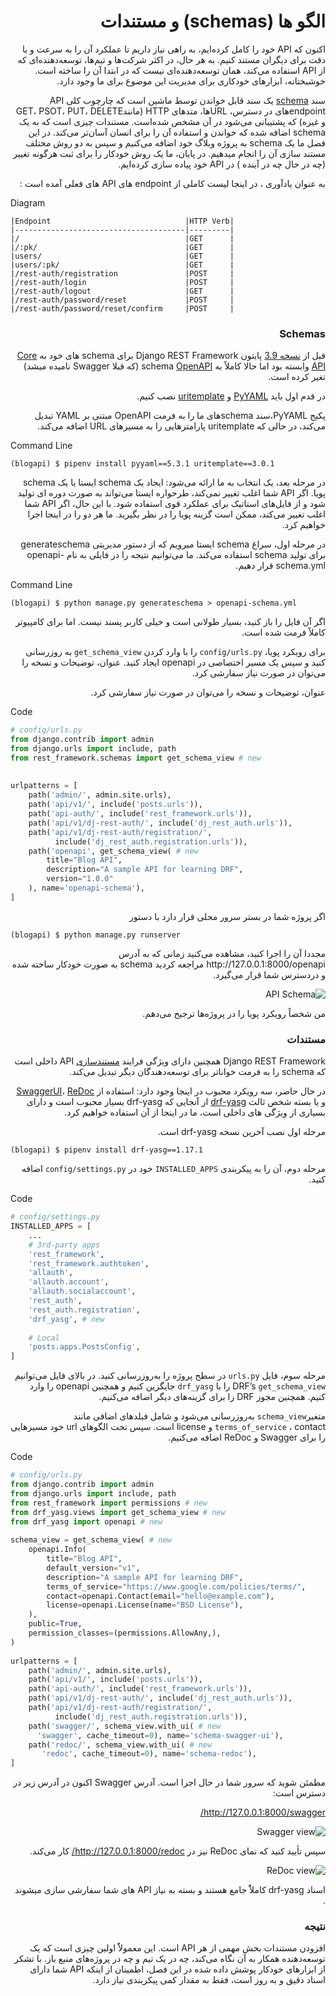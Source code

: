 <div dir="rtl" >
  
# الگو ها (schemas) و مستندات 

اکنون که API خود را کامل کرده‌ایم، به راهی نیاز داریم تا عملکرد آن را به سرعت و با دقت برای دیگران مستند کنیم. 
به هر حال، در اکثر شرکت‌ها و تیم‌ها، توسعه‌دهنده‌ای که از API استفاده می‌کند،
همان توسعه‌دهنده‌ای نیست که در ابتدا آن را ساخته است.
خوشبختانه، ابزارهای خودکاری برای مدیریت این موضوع برای ما وجود دارد.


سند [schema](https://www.django-rest-framework.org/api-guide/schemas/#schema) 
یک سند قابل خواندن توسط ماشین است که چارچوب کلی 
API endpointهای در دسترس، URLها، متدهای HTTP (مانندGET، PSOT، PUT، DELETE و غیره) که پشتیبانی می‌شود در آن مشخص شده‌است.
مستندات چیزی است که به یک schema اضافه شده که خواندن و استفاده آن را برای انسان آسان‌تر می‌کند.
در این فصل ما یک schema به پروژه وبلاگ خود اضافه می‌کنیم و سپس به دو روش مختلف مستند سازی آن را انجام میدهیم.
در پایان، ما یک روش خودکار را برای ثبت هرگونه تغییر  (چه در حال چه در آینده ) در API خود پیاده سازی کرده‌ایم.




به عنوان یادآوری ، در اینجا لیست کاملی از endpoint های API های فعلی آمده است :
<div dir="ltr">
  
Diagram
```code
|Endpoint                              |HTTP Verb|
|--------------------------------------|---------|
|/                                     |GET      |
|/:pk/                                 |GET      |
|users/                                |GET      |
|users/:pk/                            |GET      |
|/rest-auth/registration               |POST     |
|/rest-auth/login                      |POST     |
|/rest-auth/logout                     |GET      |
|/rest-auth/password/reset             |POST     |
|/rest-auth/password/reset/confirm     |POST     |
```
  
</div>


### Schemas
  
  
قبل از 
[نسخه 3.9](https://www.django-rest-framework.org/community/3.9-announcement/)
پایتون
Django REST Framework
برای schema های خود به
[Core API](http://www.coreapi.org/) 
وابسته بود اما حالا کاملاً به schema
[OpenAPI](https://www.openapis.org/)
(که قبلا Swagger نامیده میشد)
تغیر کرده است.
  
در قدم اول باید
[PyYAML](https://pyyaml.org/) 
و
[uritemplate](https://github.com/python-hyper/uritemplate)
نصب کنیم.

پکیج PyYAML،سند schemaهای ما را به فرمت OpenAPI مبتنی بر YAML تبدیل می‌کند،
در حالی که uritemplate پارامترهایی را به مسیرهای URL اضافه می‌کند.
  
<div dir="ltr">
  
Command Line
```shell
(blogapi) $ pipenv install pyyaml==5.3.1 uritemplate==3.0.1
```
  
</div>
  

در مرحله بعد، یک انتخاب به ما ارائه می‌شود: ایجاد یک schema ایستا یا یک schema پویا.
اگر API شما
اغلب تغییر نمی‌کند، طرحواره ایستا می‌تواند به صورت دوره ای تولید شود و از فایل‌های استاتیک برای عملکرد قوی استفاده شود.
با این حال، اگر API شما اغلب تغییر می‌کند، ممکن است گزینه پویا را در نظر بگیرید.
ما هر دو را در اینجا اجرا خواهیم کرد.

در مرحله اول،
سراغ schema ایستا میرویم که از دستور مدیریتی
generateschema
برای تولید schema استفاده می‌کند.
ما می‌توانیم نتیجه را در فایلی به نام
openapi-schema.yml
قرار دهیم.

<div dir="ltr">
  
Command Line
```shell
(blogapi) $ python manage.py generateschema > openapi-schema.yml
```
  
</div>

اگر آن فایل را باز کنید، بسیار طولانی است و خیلی کاربر پسند نیست. اما برای کامپیوتر کاملاً فرمت شده است.
 
برای رویکرد پویا،
`config/urls.py` 
را با وارد کردن
`get_schema_view`
به روزرسانی کنید و سپس یک مسیر اختصاصی در openapi ایجاد کنید.
عنوان، توضیحات و نسخه را می‌توان در صورت نیاز سفارشی کرد.

عنوان، توضیحات و نسخه را می‌توان در صورت نیاز سفارشی کرد.

<div dir="ltr">
  
Code
```python
# config/urls.py
from django.contrib import admin
from django.urls import include, path
from rest_framework.schemas import get_schema_view # new
  
  
urlpatterns = [
    path('admin/', admin.site.urls),
    path('api/v1/', include('posts.urls')),
    path('api-auth/', include('rest_framework.urls')),
    path('api/v1/dj-rest-auth/', include('dj_rest_auth.urls')),
    path('api/v1/dj-rest-auth/registration/',
          include('dj_rest_auth.registration.urls')),
    path('openapi', get_schema_view( # new
        title="Blog API",
        description="A sample API for learning DRF",
        version="1.0.0"
    ), name='openapi-schema'),
]

```
  
</div>
  
اگر پروژه شما در بستر سرور محلی قرار دارد با دستور
<div dir="ltr">

```shell
(blogapi) $ python manage.py runserver 
```

</div>
مجددا آن را اجرا کنید، مشاهده می‌کنید زمانی که به آدرس
http://127.0.0.1:8000/openapi
مراجعه کردید schema به صورت خودکار ساخته شده و دردسترس شما قرار می‌گیرد.


![API Schema](images/1.jpg)
  
من شخصاً رویکرد پویا را در پروژه‌ها ترجیح می‌دهم.



### مستندات  


Django REST Framework 
همچنین دارای ویژگی
فرایند [مستندسازی](https://www.django-rest-framework.org/topics/documenting-your-api/)
API
داخلی است که schema را به فرمت خواناتر برای توسعه‌دهندگان دیگر تبدیل می‌کند.


در حال حاضر، سه رویکرد محبوب در اینجا وجود دارد:
استفاده از
[SwaggerUI](https://swagger.io/tools/swagger-ui/)،
[ReDoc](https://github.com/Rebilly/ReDoc) و
یا بسته شخص ثالث
[drf-yasg](https://drf-yasg.readthedocs.io/en/stable/)
 از آنجایی که drf-yasg بسیار محبوب است و دارای بسیاری از ویژگی های داخلی است، ما در اینجا از آن استفاده خواهیم کرد.

مرحله اول نصب آخرین نسخه drf-yasg است.
<div dir="ltr">

```shell
(blogapi) $ pipenv install drf-yasg==1.17.1
```

</div>
  
مرحله دوم، آن را به پیکربندی `INSTALLED_APPS` خود در `config/settings.py` اضافه کنید.


  
<div dir="ltr">
  
Code
```python
# config/settings.py
INSTALLED_APPS = [
    ...
    # 3rd-party apps
    'rest_framework',
    'rest_framework.authtoken',
    'allauth',
    'allauth.account',
    'allauth.socialaccount',
    'rest_auth',
    'rest_auth.registration',
    'drf_yasg', # new
  
    # Local
    'posts.apps.PostsConfig',
]
```
  
</div>
  

مرحله سوم، فایل `urls.py` در سطح پروژه را به‌روزرسانی کنید.
در بالای فایل می‌توانیم
DRF’s `get_schema_view` 
را با `drf_yasg` جایگزین کنیم
و همچنین openapi را وارد کنیم.
همچنین مجوز DRF را برای گزینه‌های دیگر اضافه می‌کنیم.


متغیر`schema_view`
به‌روزرسانی می‌شود
و شامل فیلدهای اضافی مانند
`terms_of_service` 
، contact
و license است.
سپس تحت الگوهای url خود مسیرهایی را برای Swagger و ReDoc اضافه می‌کنیم.
 
<div dir="ltr">
  
Code
```python
# config/urls.py
from django.contrib import admin
from django.urls import include, path
from rest_framework import permissions # new
from drf_yasg.views import get_schema_view # new
from drf_yasg import openapi # new
  
schema_view = get_schema_view( # new
    openapi.Info(
        title="Blog API",
        default_version="v1",
        description="A sample API for learning DRF",
        terms_of_service="https://www.google.com/policies/terms/",
        contact=openapi.Contact(email="hello@example.com"),
        license=openapi.License(name="BSD License"),
    ),
    public=True,
    permission_classes=(permissions.AllowAny,),
)
  
urlpatterns = [
    path('admin/', admin.site.urls),
    path('api/v1/', include('posts.urls')),
    path('api-auth/', include('rest_framework.urls')),
    path('api/v1/dj-rest-auth/', include('dj_rest_auth.urls')),
    path('api/v1/dj-rest-auth/registration/',
          include('dj_rest_auth.registration.urls')),
    path('swagger/', schema_view.with_ui( # new
      'swagger', cache_timeout=0), name='schema-swagger-ui'),
    path('redoc/', schema_view.with_ui( # new
       'redoc', cache_timeout=0), name='schema-redoc'),
]
```
  
</div>

مطمئن شوید که سرور شما در حال اجرا است. آدرس Swagger اکنون در آدرس زیر در دسترس است:

http://127.0.0.1:8000/swagger/
  
![Swagger view](images/2.jpg)
  

سپس تأیید کنید که نمای
ReDoc نیز در
http://127.0.0.1:8000/redoc/
کار می‌کند.
  
  
![ReDoc view](images/3.jpg)
  
اسناد drf-yasg کاملاًً جامع هستند و بسته به نیاز API های شما سفارشی سازی میشوند .

### نتیجه 

افزودن مستندات بخش مهمی از هر API است.
این معمولاًً اولین چیزی است که یک توسعه‌دهنده همکار به آن نگاه می‌کند،
چه در یک تیم و چه در پروژه‌های منبع باز.
با تشکر از ابزارهای خودکار پوشش داده شده در این فصل،
اطمینان از اینکه API شما دارای اسناد دقیق و به روز است، فقط به مقدار کمی پیکربندی نیاز دارد.


</div>



  
  

